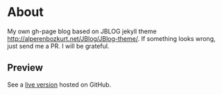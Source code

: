 # About

My own gh-page blog based on JBLOG jekyll theme http://alperenbozkurt.net/JBlog/JBlog-theme/.
If something looks wrong, just send me a PR. I will be grateful.

## Preview

See a [live version](https://jerbiahmed.github.io) hosted on GitHub.
